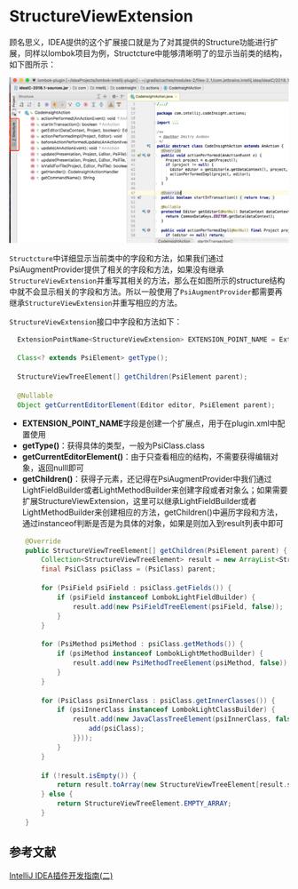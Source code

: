 # StructureViewExtension

顾名思义，IDEA提供的这个扩展接口就是为了对其提供的Structure功能进行扩展，同样以lombok项目为例，Structcture中能够清晰明了的显示当前类的结构，如下图所示：

![](./imgs/structureView.png)

`Structcture`中详细显示当前类中的字段和方法，如果我们通过PsiAugmentProvider提供了相关的字段和方法，如果没有继承`StructureViewExtension`并重写其相关的方法，那么在如图所示的structure结构中就不会显示相关的字段和方法。所以一般使用了`PsiAugmentProvider`都需要再继承`StructureViewExtension`并重写相应的方法。

`StructureViewExtension`接口中字段和方法如下：
```java
  ExtensionPointName<StructureViewExtension> EXTENSION_POINT_NAME = ExtensionPointName.create("com.intellij.lang.structureViewExtension");

  Class<? extends PsiElement> getType();

  StructureViewTreeElement[] getChildren(PsiElement parent);
  
  @Nullable
  Object getCurrentEditorElement(Editor editor, PsiElement parent);
```
* **EXTENSION_POINT_NAME**字段是创建一个扩展点，用于在plugin.xml中配置使用
* **getType()**：获得具体的类型，一般为PsiClass.class
* **getCurrentEditorElement()**：由于只查看相应的结构，不需要获得编辑对象，返回nulll即可
* **getChildren()**：获得子元素，还记得在PsiAugmentProvider中我们通过LightFieldBuilder或者LightMethodBuilder来创建字段或者对象么；如果需要扩展StructureViewExtension，这里可以继承LightFieldBuilder或者LightMethodBuilder来创建相应的方法，getChildren()中遍历字段和方法，通过instanceof判断是否是为具体的对象，如果是则加入到result列表中即可

```java
    @Override
    public StructureViewTreeElement[] getChildren(PsiElement parent) {
        Collection<StructureViewTreeElement> result = new ArrayList<StructureViewTreeElement>();
        final PsiClass psiClass = (PsiClass) parent;

        for (PsiField psiField : psiClass.getFields()) {
            if (psiField instanceof LombokLightFieldBuilder) {
                result.add(new PsiFieldTreeElement(psiField, false));
            }
        }

        for (PsiMethod psiMethod : psiClass.getMethods()) {
            if (psiMethod instanceof LombokLightMethodBuilder) {
                result.add(new PsiMethodTreeElement(psiMethod, false));
            }
        }

        for (PsiClass psiInnerClass : psiClass.getInnerClasses()) {
            if (psiInnerClass instanceof LombokLightClassBuilder) {
                result.add(new JavaClassTreeElement(psiInnerClass, false, new HashSet<PsiClass>() {{
                    add(psiClass);
                }}));
            }
        }

        if (!result.isEmpty()) {
            return result.toArray(new StructureViewTreeElement[result.size()]);
        } else {
            return StructureViewTreeElement.EMPTY_ARRAY;
        }
    }
```

## <a name="参考文献">参考文献</a>

[IntelliJ IDEA插件开发指南(二)](https://blog.csdn.net/ExcellentYuXiao/article/details/80273347)
